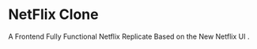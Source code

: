 <h1>NetFlix Clone</h1>

A Frontend Fully Functional Netflix Replicate Based on the New Netflix UI .
